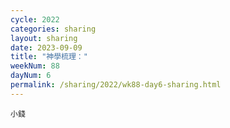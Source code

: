 ```yaml
---
cycle: 2022
categories: sharing
layout: sharing
date: 2023-09-09
title: "神學梳理："
weekNum: 88
dayNum: 6
permalink: /sharing/2022/wk88-day6-sharing.html
---
```


[](https://eccseattle.github.io/media/sharing/2022/wk088/2023-09-09-bin.m4a)

`小錢`
